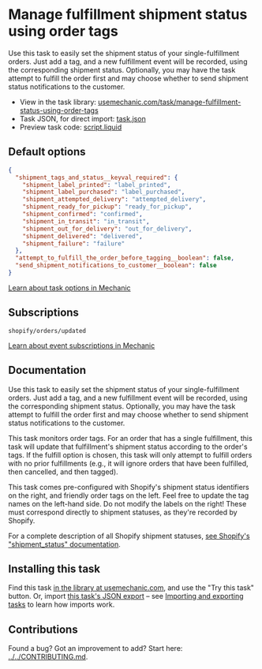 # Manage fulfillment shipment status using order tags

Use this task to easily set the shipment status of your single-fulfillment orders. Just add a tag, and a new fulfillment event will be recorded, using the corresponding shipment status. Optionally, you may have the task attempt to fulfill the order first and may choose whether to send shipment status notifications to the customer.

* View in the task library: [usemechanic.com/task/manage-fulfillment-status-using-order-tags](https://usemechanic.com/task/manage-fulfillment-status-using-order-tags)
* Task JSON, for direct import: [task.json](../../tasks/manage-fulfillment-status-using-order-tags.json)
* Preview task code: [script.liquid](./script.liquid)

## Default options

```json
{
  "shipment_tags_and_status__keyval_required": {
    "shipment_label_printed": "label_printed",
    "shipment_label_purchased": "label_purchased",
    "shipment_attempted_delivery": "attempted_delivery",
    "shipment_ready_for_pickup": "ready_for_pickup",
    "shipment_confirmed": "confirmed",
    "shipment_in_transit": "in_transit",
    "shipment_out_for_delivery": "out_for_delivery",
    "shipment_delivered": "delivered",
    "shipment_failure": "failure"
  },
  "attempt_to_fulfill_the_order_before_tagging__boolean": false,
  "send_shipment_notifications_to_customer__boolean": false
}
```

[Learn about task options in Mechanic](https://docs.usemechanic.com/article/471-task-options)

## Subscriptions

```liquid
shopify/orders/updated
```

[Learn about event subscriptions in Mechanic](https://docs.usemechanic.com/article/408-subscriptions)

## Documentation

Use this task to easily set the shipment status of your single-fulfillment orders. Just add a tag, and a new fulfillment event will be recorded, using the corresponding shipment status. Optionally, you may have the task attempt to fulfill the order first and may choose whether to send shipment status notifications to the customer.

This task monitors order tags. For an order that has a single fulfillment, this task will update that fulfillment's shipment status according to the order's tags. If the fulfill option is chosen, this task will only attempt to fulfill orders with no prior fulfillments (e.g., it will ignore orders that have been fulfilled, then cancelled, and then tagged).

This task comes pre-configured with Shopify's shipment status identifiers on the right, and friendly order tags on the left. Feel free to update the tag names on the left-hand side. Do not modify the labels on the right! These must correspond directly to shipment statuses, as they're recorded by Shopify.

For a complete description of all Shopify shipment statuses, [see Shopify's "shipment_status" documentation](https://shopify.dev/docs/admin-api/rest/reference/shipping-and-fulfillment/fulfillmentevent#status-property-2021-01).

## Installing this task

Find this task [in the library at usemechanic.com](https://usemechanic.com/task/manage-fulfillment-status-using-order-tags), and use the "Try this task" button. Or, import [this task's JSON export](../../tasks/manage-fulfillment-status-using-order-tags.json) – see [Importing and exporting tasks](https://docs.usemechanic.com/article/505-importing-and-exporting-tasks) to learn how imports work.

## Contributions

Found a bug? Got an improvement to add? Start here: [../../CONTRIBUTING.md](../../CONTRIBUTING.md).
